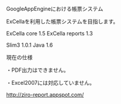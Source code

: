 GoogleAppEngineにおける帳票システム

ExCellaを利用した帳票システムを目指します。


ExCella core 1.5
ExCella reports 1.3

Slim3 1.0.1
Java 1.6



現在の仕様

・PDF出力はできません。

・Excel2007には対応していません。

http://ziro-report.appspot.com/